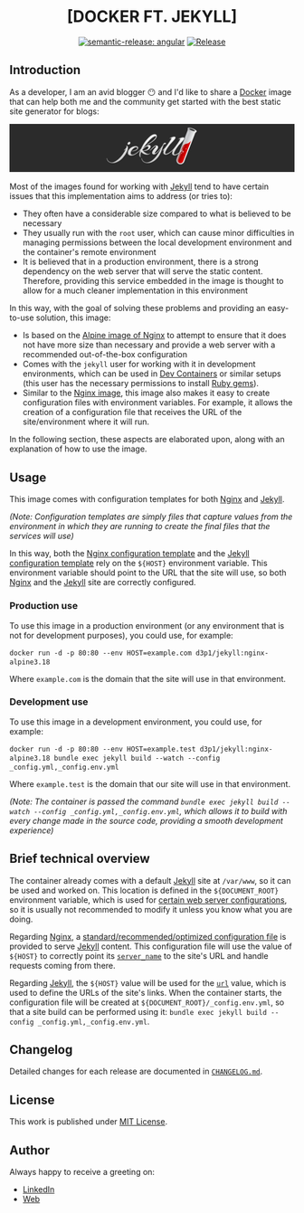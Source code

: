 <div align=center>

# [DOCKER FT. JEKYLL]

[![semantic-release: angular](https://img.shields.io/badge/semantic--release-angular-e10079?logo=semantic-release)](https://github.com/semantic-release/semantic-release)
[![Release](https://github.com/d3p1/docker-jekyll/actions/workflows/release.yml/badge.svg)](https://github.com/d3p1/docker-jekyll/actions/workflows/release.yml)

</div>

## Introduction

As a developer, I am an avid blogger :no_mouth: and I'd like to share a [Docker](https://www.docker.com/) image that can help both me and the community get started with the best static site generator for blogs:

[![Jekyll](./docs/jekyll.jpg)](https://jekyllrb.com/)

Most of the images found for working with [Jekyll](https://jekyllrb.com/) tend to have certain issues that this implementation aims to address (or tries to):

- They often have a considerable size compared to what is believed to be necessary
- They usually run with the `root` user, which can cause minor difficulties in managing permissions between the local development environment and the container's remote environment
- It is believed that in a production environment, there is a strong dependency on the web server that will serve the static content. Therefore, providing this service embedded in the image is thought to allow for a much cleaner implementation in this environment

In this way, with the goal of solving these problems and providing an easy-to-use solution, this image:

- Is based on the [Alpine image of Nginx](https://hub.docker.com/_/nginx) to attempt to ensure that it does not have more size than necessary and provide a web server with a recommended out-of-the-box configuration
- Comes with the `jekyll` user for working with it in development environments, which can be used in [Dev Containers](https://containers.dev/) or similar setups (this user has the necessary permissions to install [Ruby gems](https://rubygems.org/)).
- Similar to the [Nginx image](https://hub.docker.com/_/nginx), this image also makes it easy to create configuration files with environment variables. For example, it allows the creation of a configuration file that receives the URL of the site/environment where it will run.

In the following section, these aspects are elaborated upon, along with an explanation of how to use the image.

## Usage

This image comes with configuration templates for both [Nginx](https://www.nginx.com/) and [Jekyll](https://jekyllrb.com/).

_(Note: Configuration templates are simply files that capture values from the environment in which they are running to create the final files that the services will use)_

In this way, both the [Nginx configuration template](https://github.com/d3p1/docker-jekyll/blob/v1.0.4/nginx/etc/jekyll.conf.template) and the [Jekyll configuration template](https://github.com/d3p1/docker-jekyll/blob/v1.0.4/jekyll/etc/_config.env.yml.template) rely on the `${HOST}` environment variable. This environment variable should point to the URL that the site will use, so both [Nginx](https://www.nginx.com/) and the [Jekyll](https://jekyllrb.com/) site are correctly configured.

### Production use

To use this image in a production environment (or any environment that is not for development purposes), you could use, for example:

```
docker run -d -p 80:80 --env HOST=example.com d3p1/jekyll:nginx-alpine3.18
```

Where `example.com` is the domain that the site will use in that environment.

### Development use

To use this image in a development environment, you could use, for example:

```
docker run -d -p 80:80 --env HOST=example.test d3p1/jekyll:nginx-alpine3.18 bundle exec jekyll build --watch --config _config.yml,_config.env.yml
```

Where `example.test` is the domain that our site will use in that environment.

_(Note: The container is passed the command `bundle exec jekyll build --watch --config _config.yml,_config.env.yml`, which allows it to build with every change made in the source code, providing a smooth development experience)_

## Brief technical overview

The container already comes with a default [Jekyll](https://jekyllrb.com/) site at `/var/www`, so it can be used and worked on. This location is defined in the `${DOCUMENT_ROOT}` environment variable, which is used for [certain web server configurations](https://github.com/d3p1/docker-jekyll/blob/v1.0.4/nginx/etc/jekyll.conf.template#L17), so it is usually not recommended to modify it unless you know what you are doing.

Regarding [Nginx](https://www.nginx.com/), a [standard/recommended/optimized configuration file](https://github.com/d3p1/docker-jekyll/blob/v1.0.4/nginx/etc/jekyll.conf.template) is provided to serve [Jekyll](https://jekyllrb.com/) content. This configuration file will use the value of `${HOST}` to correctly point its [`server_name`](http://nginx.org/en/docs/http/server_names.html) to the site's URL and handle requests coming from there.

Regarding [Jekyll](https://jekyllrb.com/), the `${HOST}` value will be used for the [`url`](https://jekyllrb.com/docs/variables/#site-variables) value, which is used to define the URLs of the site's links. When the container starts, the configuration file will be created at `${DOCUMENT_ROOT}/_config.env.yml`, so that a site build can be performed using it: `bundle exec jekyll build --config _config.yml,_config.env.yml`.

## Changelog

Detailed changes for each release are documented in [`CHANGELOG.md`](./CHANGELOG.md).

## License

This work is published under [MIT License](./LICENSE).

## Author

Always happy to receive a greeting on:

- [LinkedIn](https://www.linkedin.com/in/cristian-marcelo-de-picciotto/) 
- [Web](https://d3p1.dev/)
